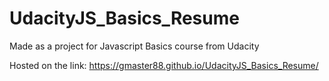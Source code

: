 # UdacityJS_Basics_Resume
Made as a project for Javascript Basics course from Udacity

Hosted on the link: https://gmaster88.github.io/UdacityJS_Basics_Resume/
